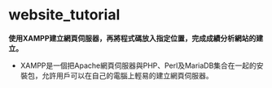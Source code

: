 # website_tutorial 


**使用XAMPP建立網頁伺服器，再將程式碼放入指定位置，完成成績分析網站的建立。** 

  * XAMPP是一個把Apache網頁伺服器與PHP、Perl及MariaDB集合在一起的安裝包，允許用戶可以在自己的電腦上輕易的建立網頁伺服器。
